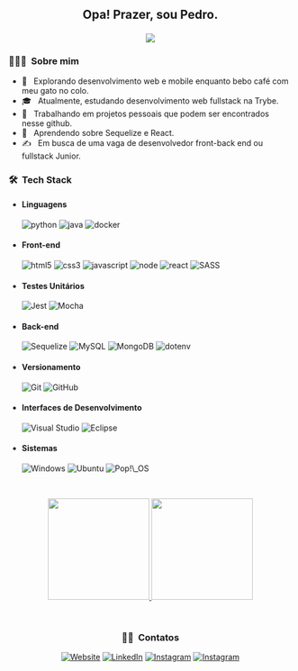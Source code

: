 
<h2 align="center"> 
    <p>Opa! Prazer, sou Pedro.</p>
    <img src="https://uploads-ssl.webflow.com/59e7cc1c17dc6c00018dca35/59ed44ba36e5a00001691bce_hi.gif">
</h2>

<h3> 👨🏻‍💻 &nbsp;Sobre mim </h3>

- 🤔 &nbsp; Explorando desenvolvimento web e mobile enquanto bebo café com meu gato no colo.
- 🎓 &nbsp; Atualmente, estudando desenvolvimento web fullstack na Trybe.
- 💼 &nbsp; Trabalhando em projetos pessoais que podem ser encontrados nesse github.
- 🌱 &nbsp; Aprendendo sobre Sequelize e React.
- ✍️ &nbsp; Em busca de uma vaga de desenvolvedor front-back end ou fullstack Junior.

<h3> 🛠 &nbsp;Tech Stack</h3>

- <h4> Linguagens </h4>
  <img src='https://img.shields.io/badge/python-3670A0?style=for-the-badge&logo=python&logoColor=ffdd54' alt='python'/>
  <img src='https://img.shields.io/badge/java-%23ED8B00.svg?style=for-the-badge&logo=java&logoColor=white' alt='java'/>
  <img src='https://img.shields.io/badge/docker-%230db7ed.svg?style=for-the-badge&logo=docker&logoColor=white' alt='docker'/>
  
- <h4> Front-end </h4>
  <img src='https://img.shields.io/badge/html5-%23E34F26.svg?style=flat&logo=html5&logoColor=white' alt='html5'/>
  <img src='https://img.shields.io/badge/css3-%231572B6.svg?style=flat&logo=css3&logoColor=white' alt='css3'/>
  <img src='https://img.shields.io/badge/javascript-%23323330.svg?style=flat&logo=javascript&logoColor=%23F7DF1E' alt='javascript'/>
  <img src='https://img.shields.io/badge/node.js-6DA55F?style=flat&logo=node.js&logoColor=white' alt='node'/>
  <img src='https://img.shields.io/badge/react-%2320232a.svg?style=flat&logo=react&logoColor=%2361DAFB' alt='react'/>
  <img src='https://img.shields.io/badge/SASS-hotpink.svg?style=flat&logo=SASS&logoColor=white' alt='SASS'/>
- <h4> Testes Unitários </h4>
  <img src='https://img.shields.io/badge/-jest-%23C21325?style=flat&logo=jest&logoColor=white' alt='Jest'/>
  <img src='https://img.shields.io/badge/-mocha-%238D6748?style=flat&logo=mocha&logoColor=white' alt='Mocha'/>
- <h4> Back-end </h4>
  <img src='https://img.shields.io/badge/Sequelize-52B0E7?style=flat&logo=Sequelize&logoColor=white' alt='Sequelize'/>
  <img src='https://img.shields.io/badge/mysql-%2300f.svg?style=flat&logo=mysql&logoColor=white' alt='MySQL'/>
  <img src='https://img.shields.io/badge/MongoDB-%234ea94b.svg?style=flat&logo=mongodb&logoColor=white' alt='MongoDB'/>
  <img src='https://img.shields.io/badge/.ENV-%234ea94b.svg?style=flat&logo=dotenv&logoColor=white' alt='dotenv'/>
- <h4> Versionamento </h4>
  <img src='https://img.shields.io/badge/git-%23F05033.svg?style=flat&logo=git&logoColor=white' alt='Git'/>
  <img src='https://img.shields.io/badge/github-%23121011.svg?style=flat&logo=github&logoColor=white' alt='GitHub'/>
- <h4> Interfaces de Desenvolvimento </h4>
  <img src='https://img.shields.io/badge/Visual%20Studio-5C2D91.svg?style=flat&logo=visual-studio&logoColor=white' alt='Visual Studio'/>
  <img src='https://img.shields.io/badge/Eclipse-FE7A16.svg?style=flat&logo=Eclipse&logoColor=white' alt='Eclipse'/>
- <h4> Sistemas </h4>
  <img src='https://img.shields.io/badge/Windows-0078D6?style=flat&logo=windows&logoColor=white' alt='Windows'/>
  <img src='https://img.shields.io/badge/Ubuntu-E95420?style=flat&logo=ubuntu&logoColor=white' alt='Ubuntu'/>
  <img src='https://img.shields.io/badge/Pop!_OS-48B9C7?style=flat&logo=Pop!_OS&logoColor=white' alt='Pop!\_OS'/>

<br/>
<p align="center">
    <a href="https://github.com/AVS1508" >
      <img height="180em" src="https://github-readme-stats.vercel.app/api?username=PedroSehn&theme=dark&show_icons=true" />
      <img height="180em" src="https://github-readme-stats.vercel.app/api/top-langs/?username=PedroSehn&theme=dark&layout=compact" />
    </a>
</p>
<br/>


<h3 align="center"> 🤝🏻 &nbsp;Contatos </h3>
<p align="center">
<a target="_blank" href="https://pedrosehn.github.io/Portifolio-2022/"><img alt="Website" src="https://img.shields.io/badge/Site%20Pessoal-pedrosehn.github.io/Portifolio2022-important.svg?style=flat&logo=googlechrome&logoColor=white"></a>
<a href="https://www.linkedin.com/in/pedrosehn/"><img alt="LinkedIn" src="https://img.shields.io/badge/Linkedin-%230077B5.svg?style=flat&logo=linkedin&logoColor=white"></a>
<a href="https://www.instagram.com/pedro.shu/"><img alt="Instagram" src="https://img.shields.io/badge/Instagram-%23E4405F.svg?style=flat&logo=Instagram&logoColor=white"></a>
<a href="https://wa.me/5551984574823"><img alt="Instagram" src="https://img.shields.io/badge/WhatsApp-25D366?style=flat&logo=whatsapp&logoColor=white"></a>
</p>
